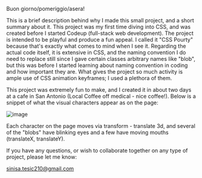 Buon giorno/pomeriggio/asera!

This is a brief description behind why I made this small project, and a short summary
about it. This project was my first time diving into CSS, and was created before I started
Codeup (full-stack web development). The project is intended to be playful and produce
a fun appeal. I called it "CSS Pourty" because that's exactly what comes to mind when I see it.
Regarding the actual code itself, it is extensive in CSS, and the naming convention I do need to
replace still since I gave certain classes arbitrary names like "blob", but this was before I started
learning about naming convention in coding and how important they are. What gives the project so much
activity is ample use of CSS animation keyframes; I used a plethora of them. 

This project was extremely fun to make, and I created it in about two days at a cafe in
San Antonio (Local Coffee off medical - nice coffee!). Below is a snippet of what the visual
characters appear as on the page: 

![image](https://user-images.githubusercontent.com/56378424/85215306-55603700-b33c-11ea-8956-69f208c4c76f.png)

Each character on the page moves via transform - translate 3d, and several of the 
"blobs" have blinking eyes and a few have moving mouths (translateX, translateY).

If you have any questions, or wish to collaborate together on any type of project, please let me know:

sinisa.tesic210@gmail.com

